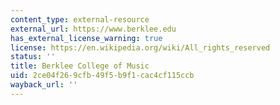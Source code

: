 ```yaml
---
content_type: external-resource
external_url: https://www.berklee.edu
has_external_license_warning: true
license: https://en.wikipedia.org/wiki/All_rights_reserved
status: ''
title: Berklee College of Music
uid: 2ce04f26-9cfb-49f5-b9f1-cac4cf115ccb
wayback_url: ''
---
```

